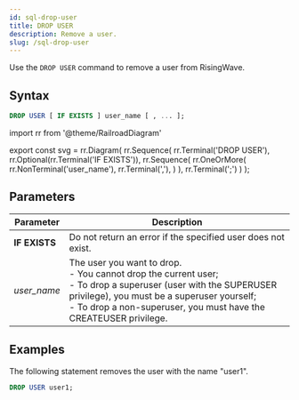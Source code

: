 ```yaml
---
id: sql-drop-user
title: DROP USER
description: Remove a user.
slug: /sql-drop-user
---
```


Use the `DROP USER` command to remove a user from RisingWave.

## Syntax

```sql
DROP USER [ IF EXISTS ] user_name [ , ... ];
```


import rr from '@theme/RailroadDiagram'

export const svg = rr.Diagram(
    rr.Sequence(
        rr.Terminal('DROP USER'),
        rr.Optional(rr.Terminal('IF EXISTS')),
        rr.Sequence(
           rr.OneOrMore(
                rr.NonTerminal('user_name'),
                rr.Terminal(','),
           )
        ),
        rr.Terminal(';')
    )
);

<drawer SVG={svg} />



## Parameters

| Parameter                 | Description           |
| ------------------------- | --------------------- |
| **IF EXISTS**             | Do not return an error if the specified user does not exist. |
| *user_name* | The user you want to drop. <br /> - You cannot drop the current user; <br /> - To drop a superuser (user with the SUPERUSER privilege), you must be a superuser yourself; <br /> - To drop a non-superuser, you must have the CREATEUSER privilege. |



## Examples

The following statement removes the user with the name "user1".

```sql
DROP USER user1;
```

